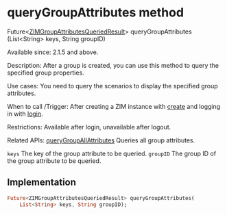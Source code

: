 


# queryGroupAttributes method








Future&lt;[ZIMGroupAttributesQueriedResult](../../zego_uikit_prebuilt_live_audio_room/ZIMGroupAttributesQueriedResult-class.md)> queryGroupAttributes
(List&lt;String> keys, String groupID)





<p>Available since: 2.1.5 and above.</p>
<p>Description: After a group is created, you can use this method to query the specified group properties.</p>
<p>Use cases: You need to query the scenarios to display the specified group attributes.</p>
<p>When to call /Trigger: After creating a ZIM instance with <a href="../../zego_uikit_prebuilt_live_audio_room/ZIM/create.md">create</a> and logging in with <a href="../../zego_uikit_prebuilt_live_audio_room/ZIM/login.md">login</a>.</p>
<p>Restrictions: Available after login, unavailable after logout.</p>
<p>Related APIs: <a href="../../zego_uikit_prebuilt_live_audio_room/ZIM/queryGroupAllAttributes.md">queryGroupAllAttributes</a> Queries all group attributes.</p>
<p><code>keys</code> The key of the group attribute to be queried.
 <code>groupID</code> The group ID of the group attribute to be queried.</p>



## Implementation

```dart
Future<ZIMGroupAttributesQueriedResult> queryGroupAttributes(
    List<String> keys, String groupID);
```







